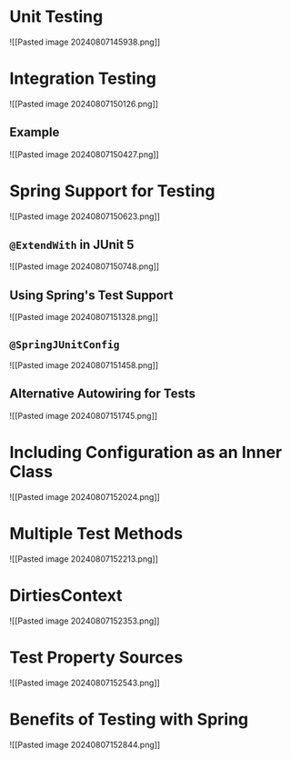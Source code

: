 # Unit Testing

![[Pasted image 20240807145938.png]]

# Integration Testing

![[Pasted image 20240807150126.png]]
## Example

![[Pasted image 20240807150427.png]]

# Spring Support for Testing

![[Pasted image 20240807150623.png]]
## `@ExtendWith` in JUnit 5

![[Pasted image 20240807150748.png]]

## Using Spring's Test Support

![[Pasted image 20240807151328.png]]

## `@SpringJUnitConfig`

![[Pasted image 20240807151458.png]]

## Alternative Autowiring for Tests

![[Pasted image 20240807151745.png]]

# Including Configuration as an Inner Class

![[Pasted image 20240807152024.png]]
# Multiple Test Methods

![[Pasted image 20240807152213.png]]
# DirtiesContext

![[Pasted image 20240807152353.png]]

# Test Property Sources

![[Pasted image 20240807152543.png]]

# Benefits of Testing with Spring

![[Pasted image 20240807152844.png]]

